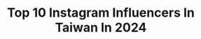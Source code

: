 ---
title: Top 10 Instagram Influencers In Taiwan In 2024
description: >-
  Find top Instagram influencers in Taiwan in 2024. Most popular hashtags: #bikini #taiwan #ootd.
platform: Instagram
hits: 38
text_top: See the top-rated Instagram influencers on inBeat.
text_bottom: inBeat has 38 Instagram influencers like this in Taiwan for you to pitch.
profiles:
  - username: "yilunnnnn_"
    fullname: >-
      阿侖 Alun
    bio: >-
      韓國生活中🇰🇷 Korea•Food•Lifestyle - 협찬,광고📨alun@gushcloudtalent.com 📮tyti653@gmail.com - 韓國代購 @forth.collect 我的男裝 @lun_closet - My Youtube⬇️
    location: "Taiwan"
    followers: 67916
    engagement: 1219
    commentsToLikes: 0.014425
    id: ck14hs4esbupd0i191qpn68mu
    verified: false
    hashtags: "#ootd, #cursh, #osaka, #afterlike"
  - username: "rurubywang"
    fullname: >-
      rubi
    bio: >-
      
    location: "Taiwan"
    followers: 23483
    engagement: 302
    commentsToLikes: 0.010033
    id: ck13d5lvt3sad0i19c4u2rplb
    verified: false
    hashtags: "#tbt, #leicaq2, #guerlain, #guerlaintw"
  - username: "ooo_lin_ooo"
    fullname: >-
      林倩 🌹 Mercedes Lin
    bio: >-
      Daily life in @ooo_chian_ooo 📥chianlin.official@gmail.com More info ⬇️
    location: "Taiwan"
    followers: 319708
    engagement: 274
    commentsToLikes: 0.027859
    id: ck0w0omeyf9t20i19j953rgbi
    verified: false
    hashtags: "#guerlaintw, #megara, #malaysia, #macao"
  - username: "yga0721"
    fullname: >-
      蔡阿嘎
    bio: >-
      【🔥蔡阿嘎X純淨南極磷蝦油。優惠團購中】👇👇
    location: "Taiwan"
    followers: 1460991
    engagement: 215
    commentsToLikes: 0.004254
    id: ck0vv1cqvn38y0i19gauo3939
    verified: true
    hashtags: "#hamucafe, #hahababy, #starbucks, #burgerking"
  - username: "elena_0921"
    fullname: >-
      𝓝𝓪𝓝𝓪 🤍
    bio: >-
      旅遊/住宿/穿搭/咖啡廳/孕期分享 🥚#na的孵蛋日記 ｜ 📩合作相關邀約請私訊小盒子or mail 📪elenawang921@gmail.com | 衣服二手拍🛒 @nana.usedclothing
    location: "Taiwan"
    followers: 29924
    engagement: 200
    commentsToLikes: 0.053545
    id: ck14khzrwpl8q0i19qkh0bqif
    verified: false
    hashtags: "#klooktravel, #ootd, #wantogo, #poptour"
  - username: "love_ritakao"
    fullname: >-
      🩵RITA
    bio: >-
      ᴛᴀɪᴘᴇɪ ᴛᴀɪᴡᴀɴ🇹🇼☀️👙🥂✨ 🪽Fresho2x RITA聯名保養品系列🔗
    location: "Taiwan"
    followers: 605917
    engagement: 160
    commentsToLikes: 0.010193
    id: ck0uaj34hcc240i19yj5o0da9
    verified: false
    hashtags: "#s20, #airspace, #bikini, #s2otaiwan"
  - username: "marcosora"
    fullname: >-
      m a r c o s o r a .
    bio: >-
      #馬高食食食 食在乜乜乜系列 🇭🇰 #跟住馬高去旅行 之乜乜篇系列 🇹🇼🇯🇵🇲🇴 #在香港打卡才是馬高的正經事 #心靈馬湯 #馬高敗家博物館 #馬高電視城 #馬高愛門釘 #馬高影音雜誌 #秒速日記 系列
    location: "Taiwan"
    followers: 35602
    engagement: 10
    commentsToLikes: 0.000709
    id: ck0u6xhld35y80i19hgz0txhv
    verified: false
    hashtags: "#wintergala, #grandlisboapalace, #pepperlunchhk, #simplyirresistible"
  - username: "pattihuang"
    fullname: >-
      🎀Patti🎀采蓁
    bio: >-
      ♈️牡羊女❤️采蓁@ᴛᴀɪᴡᴀɴ 🇹🇼 YouTuber 喜歡釣魚🎣旅遊🌎美食🥗愛狗🐶愛露營⛺️ 工作連絡➡️pattihuang0408@gmail.com 🔗YouTube頻道 ► iampatti采蓁 🔗FB粉專► Iampatti采蓁
    location: "Taiwan"
    followers: 53497
    engagement: 564
    commentsToLikes: 0.021524
    id: ck0tz2j42ox0m0i198qzv48qw
    verified: false
    hashtags: "#igdaily, #youtube, #hereandnow, #ubereats"
  - username: "rainbowalicee"
    fullname: >-
      彩虹愛麗絲🌈𝓕𝓪𝓼𝓱𝓲𝓸𝓷 𝓛𝓲𝓯𝓮𝓼𝓽𝔂𝓵𝓮
    bio: >-
      🦋 ᴍᴏᴅᴇʟ_ʙᴀʀʙɪᴇ ᴄᴇᴏ_ʙʟᴏɢɢᴇʀ #followme #bostonlife #taiwanesegirl 🇹🇼 🏰 ɪɴ ʙᴏꜱᴛᴏɴ ᴜꜱᴀ 👸🏼: ᴇʟꜱᴀ ɪɴ ᴍᴜʟᴀɴ'ꜱ ʙᴏᴅʏ ♡ #ɪɴsᴘᴏ ♡ #ᴇᴠᴇɴᴛs ♡ #ᴅɪᴀʀʏ ♡ #ᴍᴏᴅᴇʟɪɴɢ
    location: "Taiwan"
    followers: 33722
    engagement: 67
    commentsToLikes: 0.077866
    id: ck0tz8q1apip30i19nnkwdhfy
    verified: false
    hashtags: "#colorfullife, #brooklynbridge, #lifestyle, #usa"
  - username: "_joyceee037"
    fullname: >-
      慈妹🎐
    bio: >-
      準備開工請稍後
    location: "Taiwan"
    followers: 25409
    engagement: 604
    commentsToLikes: 0.016213
    id: ck0w3bed4sjhj0i19lufamlyo
    verified: false
    hashtags: "#love, #fubonangels, #attraction, #taiwan"
---